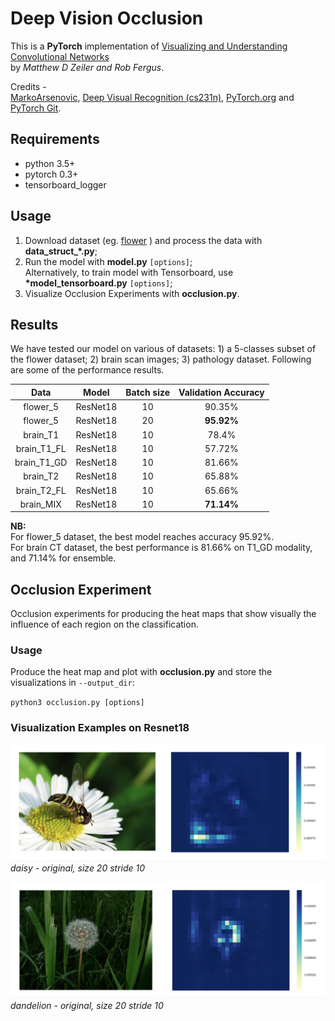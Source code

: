 # Deep Vision Occlusion

This is a **PyTorch** implementation of [Visualizing and Understanding Convolutional Networks](https://arxiv.org/abs/1311.2901)   
by *Matthew D Zeiler and Rob Fergus*.  

Credits -   
[MarkoArsenovic](https://github.com/MarkoArsenovic/DeepLearning_PlantDiseases), [Deep Visual Recognition (cs231n)](http://cs231n.github.io/transfer-learning/), [PyTorch.org](http://pytorch.org/tutorials/beginner/transfer_learning_tutorial.html) and [PyTorch Git](https://github.com/pytorch/examples/tree/master/imagenet).

## Requirements

- python 3.5+
- pytorch 0.3+
- tensorboard_logger

## Usage

1. Download dataset (eg. [flower](http://www.robots.ox.ac.uk/~vgg/data/flowers/17/index.html) ) and process the data with **data_struct_\*.py**;
2. Run the model with **model.py** `[options]`; <br />
Alternatively, to train model with Tensorboard, use **\*model_tensorboard.py** `[options]`; <br />
3. Visualize Occlusion Experiments with **occlusion.py**.

## Results

We have tested our model on various of datasets: 1) a 5-classes subset of the flower dataset; 2) brain scan images; 3) pathology dataset. Following are some of the performance results.

| Data | Model | Batch size | Validation Accuracy |
|:--------:|:---------:|:----------:|:----------:|
flower_5 | ResNet18 | 10 | 90.35%
flower_5 | ResNet18 | 20 | **95.92%**
brain_T1 | ResNet18 | 10 | 78.4%  
brain_T1_FL | ResNet18 | 10 | 57.72%  
brain_T1_GD | ResNet18 | 10 | 81.66% 
brain_T2 | ResNet18 | 10 | 65.88% 
brain_T2_FL | ResNet18 | 10 | 65.66% 
brain_MIX | ResNet18 | 10 | **71.14%**  

**NB:**  
For flower_5 dataset, the best model reaches accuracy 95.92%. <br />
For brain CT dataset, the best performance is 81.66% on T1_GD modality, and 71.14% for ensemble.  


## Occlusion Experiment

Occlusion experiments for producing the heat maps that show visually the influence of each region on the classification.

### Usage

Produce the heat map and plot with  **occlusion.py** and store the visualizations in ```--output_dir```:
 
 `python3 occlusion.py [options]`
 
### Visualization Examples on Resnet18
![daisy](https://github.com/violaciao/Vision-Mask-and-Attend/blob/master/convolutional-translearn/Results/daisy/daisy_1_m.png)
*daisy - original, size 20 stride 10*

![dandelion](https://github.com/violaciao/Vision-Mask-and-Attend/blob/master/convolutional-translearn/Results/dandelion/dandelion_1_m.png)
*dandelion - original, size 20 stride 10*
